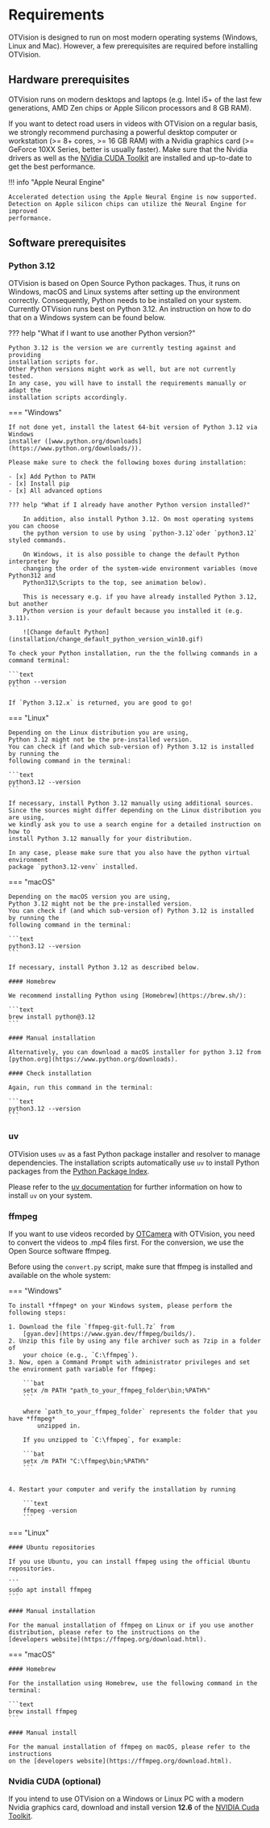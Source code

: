 # Requirements

OTVision is designed to run on most modern operating systems (Windows, Linux and Mac).
However, a few prerequisites are required before installing OTVision.

## Hardware prerequisites

OTVision runs on modern desktops and laptops (e.g. Intel i5+ of the last few generations, AMD Zen chips or Apple Silicon
processors and 8 GB RAM).

If you want to detect road users in videos with OTVision on a regular basis, we
strongly recommend purchasing a powerful desktop computer or workstation
(>= 8+ cores, >= 16 GB RAM)
with a Nvidia graphics card (>= GeForce 10XX Series, better is usually faster).
Make sure that the Nvidia drivers as well as the
[NVidia CUDA Toolkit](#nvidia-cuda-optional)
are installed and up-to-date to get the best performance.

!!! info "Apple Neural Engine"

    Accelerated detection using the Apple Neural Engine is now supported.
    Detection on Apple silicon chips can utilize the Neural Engine for improved
    performance.

## Software prerequisites

### Python 3.12

OTVision is based on Open Source Python packages.
Thus, it runs on Windows, macOS and Linux systems after setting up the environment
correctly.
Consequently, Python needs to be installed on your system.
Currently OTVision runs best on Python 3.12.
An instruction on how to do that on a Windows system can be found below.

??? help "What if I want to use another Python version?"

    Python 3.12 is the version we are currently testing against and providing
    installation scripts for.
    Other Python versions might work as well, but are not currently tested.
    In any case, you will have to install the requirements manually or adapt the
    installation scripts accordingly.

=== "Windows"

    If not done yet, install the latest 64-bit version of Python 3.12 via Windows
    installer ([www.python.org/downloads](https://www.python.org/downloads/)).

    Please make sure to check the following boxes during installation:

    - [x] Add Python to PATH
    - [x] Install pip
    - [x] All advanced options

    ??? help "What if I already have another Python version installed?"

        In addition, also install Python 3.12. On most operating systems you can choose
        the python version to use by using `python-3.12`oder `python3.12` styled commands.

        On Windows, it is also possible to change the default Python interpreter by
        changing the order of the system-wide environment variables (move Python312 and
        Python312\Scripts to the top, see animation below).

        This is necessary e.g. if you have already installed Python 3.12, but another
        Python version is your default because you installed it (e.g. 3.11).

        ![Change default Python](installation/change_default_python_version_win10.gif)

    To check your Python installation, run the the follwing commands in a command terminal:

    ```text
    python --version
    ```

    If `Python 3.12.x` is returned, you are good to go!

=== "Linux"

    Depending on the Linux distribution you are using,
    Python 3.12 might not be the pre-installed version.
    You can check if (and which sub-version of) Python 3.12 is installed by running the
    following command in the terminal:

    ```text
    python3.12 --version
    ```

    If necessary, install Python 3.12 manually using additional sources. 
    Since the sources might differ depending on the Linux distribution you are using,
    we kindly ask you to use a search engine for a detailed instruction on how to
    install Python 3.12 manually for your distribution. 

    In any case, please make sure that you also have the python virtual environment
    package `python3.12-venv` installed.

=== "macOS"

    Depending on the macOS version you are using,
    Python 3.12 might not be the pre-installed version.
    You can check if (and which sub-version of) Python 3.12 is installed by running the
    following command in the terminal:

    ```text
    python3.12 --version
    ```

    If necessary, install Python 3.12 as described below.

    #### Homebrew

    We recommend installing Python using [Homebrew](https://brew.sh/): 

    ```text
    brew install python@3.12
    ```

    #### Manual installation

    Alternatively, you can download a macOS installer for python 3.12 from
    [python.org](https://www.python.org/downloads).

    #### Check installation

    Again, run this command in the terminal:

    ```text
    python3.12 --version
    ```

### uv

OTVision uses `uv` as a fast Python package installer and resolver to manage dependencies.
The installation scripts automatically use `uv` to install Python packages from the
[Python Package Index](https://pypi.org/).

Please refer to the [uv documentation](https://docs.astral.sh/uv/) for further
information on how to install `uv` on your system.


### ffmpeg

If you want to use videos recorded by [OTCamera](/OTCamera) with OTVision,
you need to convert the videos to .mp4 files first.
For the conversion, we use the Open Source software ffmpeg.

Before using the `convert.py` script, make sure that ffmpeg is installed and available on the whole system:

=== "Windows"

    To install *ffmpeg* on your Windows system, please perform the following steps:

    1. Download the file `ffmpeg-git-full.7z` from
        [gyan.dev](https://www.gyan.dev/ffmpeg/builds/).  
    2. Unzip this file by using any file archiver such as 7zip in a folder of
        your choice (e.g., `C:\ffmpeg`).
    3. Now, open a Command Prompt with administrator privileges and set the environment path variable for ffmpeg:

        ```bat 
        setx /m PATH "path_to_your_ffmpeg_folder\bin;%PATH%"
        ```

        where `path_to_your_ffmpeg_folder` represents the folder that you have *ffmpeg*
            unzipped in.

        If you unzipped to `C:\ffmpeg`, for example: 

        ```bat 
        setx /m PATH "C:\ffmpeg\bin;%PATH%"
        ```


    4. Restart your computer and verify the installation by running 

        ```text 
        ffmpeg -version
        ```

=== "Linux"

    #### Ubuntu repositories

    If you use Ubuntu, you can install ffmpeg using the official Ubuntu repositories.

    ```
    sudo apt install ffmpeg
    ``` 

    #### Manual installation

    For the manual installation of ffmpeg on Linux or if you use another 
    distribution, please refer to the instructions on the
    [developers website](https://ffmpeg.org/download.html).

=== "macOS"

    #### Homebrew

    For the installation using Homebrew, use the following command in the terminal:

    ```text
    brew install ffmpeg
    ```

    #### Manual install

    For the manual installation of ffmpeg on macOS, please refer to the instructions
    on the [developers website](https://ffmpeg.org/download.html).

### Nvidia CUDA (optional)

If you intend to use OTVision on a Windows or Linux PC with a modern
Nvidia graphics card, download and install version **12.6** of the
[NVIDIA Cuda Toolkit](https://developer.nvidia.com/cuda-toolkit-archive).
